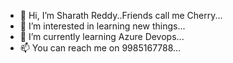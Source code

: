 - 👋 Hi, I’m Sharath Reddy..Friends call me Cherry...
- 👀 I’m interested in learning new things...
- 🌱 I’m currently learning Azure Devops...
- 📫 You can reach me on 9985167788...


<!---
CherryRishi/CherryRishi is a ✨ special ✨ repository because its `README.md` (this file) appears on your GitHub profile.
You can click the Preview link to take a look at your changes.
--->
